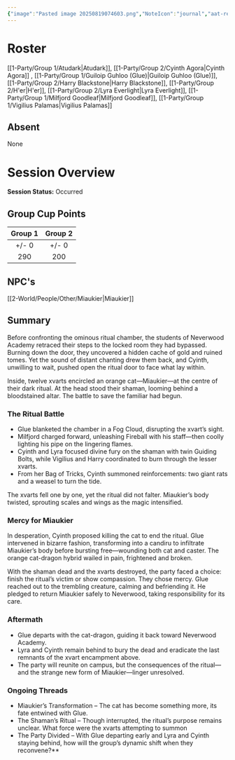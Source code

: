 ```yaml
---
{"image":"Pasted image 20250819074603.png","NoteIcon":"journal","aat-render-enabled":true,"fc-category":["Side Quest"],"fc-display-name":"Miaukier Must Die (pt 2)","sessionstatus":"Occurred","type":"Session Journal","sessionDate":"2025-09-27","players":8,"OneLiner":"Attempting to stop the Xvart ritual","timelines":["journal"],"tags":["journal","#Category/Journal"],"obsidianUIMode":"preview","sessionRoster":["[[1-Party/Group 1/Atudark.md|Atudark]]","[[1-Party/Group 2/Cyinth Agora.md|Cyinth Agora]]","[[1-Party/Group 1/Guiloip Guhloo (Glue).md|Guiloip Guhloo (Glue)]]","[[1-Party/Group 2/Harry Blackstone.md|Harry Blackstone]]","[[1-Party/Group 2/H'er.md|H'er]]","[[1-Party/Group 2/Lyra Everlight.md|Lyra Everlight]]","[[1-Party/Group 1/Milfjord Goodleaf.md|Milfjord Goodleaf]]","[[1-Party/Group 1/Vigilius Palamas.md|Vigilius Palamas]]"],"sessionAbsent":null,"sessionNPC":["[[2-World/People/Other/Miaukier.md|Miaukier]]"],"dg-publish":true,"dg-path":"Session Journals/2025-09-27 - Miaukier Must Die (pt 2).md","permalink":"/session-journals/2025-09-27-miaukier-must-die-pt-2/","dgPassFrontmatter":true,"updated":"2025-10-04T13:09:02.000+01:00"}
---
```


# Roster 


[[1-Party/Group 1/Atudark\|Atudark]], [[1-Party/Group 2/Cyinth Agora\|Cyinth Agora]] , [[1-Party/Group 1/Guiloip Guhloo (Glue)\|Guiloip Guhloo (Glue)]], [[1-Party/Group 2/Harry Blackstone\|Harry Blackstone]], [[1-Party/Group 2/H'er\|H'er]], [[1-Party/Group 2/Lyra Everlight\|Lyra Everlight]], [[1-Party/Group 1/Milfjord Goodleaf\|Milfjord Goodleaf]], [[1-Party/Group 1/Vigilius Palamas\|Vigilius Palamas]]

## Absent


None

# Session Overview


**Session Status:** Occurred

## Group Cup Points

| Group 1 | Group 2 |
| :-----: | :-----: |
|  +/- 0  |  +/- 0  |
|   290   |   200   |

## NPC's

[[2-World/People/Other/Miaukier\|Miaukier]]
## Summary
Before confronting the ominous ritual chamber, the students of Neverwood Academy retraced their steps to the locked room they had bypassed. Burning down the door, they uncovered a hidden cache of gold and ruined tomes. Yet the sound of distant chanting drew them back, and Cyinth, unwilling to wait, pushed open the ritual door to face what lay within.

Inside, twelve xvarts encircled an orange cat—Miaukier—at the centre of their dark ritual. At the head stood their shaman, looming behind a bloodstained altar. The battle to save the familiar had begun.

### The Ritual Battle
- Glue blanketed the chamber in a Fog Cloud, disrupting the xvart’s sight.
- Milfjord charged forward, unleashing Fireball with his staff—then coolly lighting his pipe on the lingering flames.
- Cyinth and Lyra focused divine fury on the shaman with twin Guiding Bolts, while Vigilius and Harry coordinated to burn through the lesser xvarts.
- From her Bag of Tricks, Cyinth summoned reinforcements: two giant rats and a weasel to turn the tide.

The xvarts fell one by one, yet the ritual did not falter. Miaukier’s body twisted, sprouting scales and wings as the magic intensified.

### Mercy for Miaukier
In desperation, Cyinth proposed killing the cat to end the ritual. Glue intervened in bizarre fashion, transforming into a candiru to infiltrate Miaukier’s body before bursting free—wounding both cat and caster. The orange cat-dragon hybrid wailed in pain, frightened and broken.

With the shaman dead and the xvarts destroyed, the party faced a choice: finish the ritual’s victim or show compassion. They chose mercy. Glue reached out to the trembling creature, calming and befriending it. He pledged to return Miaukier safely to Neverwood, taking responsibility for its care.

### Aftermath
- Glue departs with the cat-dragon, guiding it back toward Neverwood Academy.
- Lyra and Cyinth remain behind to bury the dead and eradicate the last remnants of the xvart encampment above.
- The party will reunite on campus, but the consequences of the ritual—and the strange new form of Miaukier—linger unresolved.

### Ongoing Threads
- Miaukier’s Transformation – The cat has become something more, its fate entwined with Glue.
- The Shaman’s Ritual – Though interrupted, the ritual’s purpose remains unclear. What force were the xvarts attempting to summon 
- The Party Divided – With Glue departing early and Lyra and Cyinth staying behind, how will the group’s dynamic shift when they reconvene?**